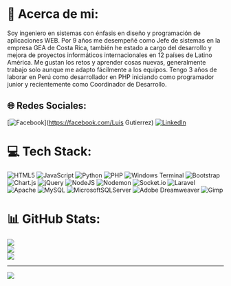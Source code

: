 # 💫 Acerca de mi:
Soy ingeniero en sistemas con énfasis en diseño y programación de aplicaciones WEB. Por 9 años me desempeñé como Jefe de sistemas en la empresa GEA de Costa Rica, también he estado a cargo del desarrollo y mejora de proyectos informáticos internacionales en 12 países de Latino América. Me gustan los retos y aprender cosas nuevas, generalmente trabajo solo aunque me adapto fácilmente a los equipos. Tengo 3 años de laborar en Perú como desarrollador en PHP iniciando como programador junior y recientemente como Coordinador de Desarrollo.



## 🌐 Redes Sociales:
[![Facebook](https://img.shields.io/badge/Facebook-%231877F2.svg?logo=Facebook&logoColor=white)](https://facebook.com/Luis Gutierrez) [![LinkedIn](https://img.shields.io/badge/LinkedIn-%230077B5.svg?logo=linkedin&logoColor=white)](https://linkedin.com/in/luis-gutierrez-castro) 

# 💻 Tech Stack:
![HTML5](https://img.shields.io/badge/html5-%23E34F26.svg?style=for-the-badge&logo=html5&logoColor=white) ![JavaScript](https://img.shields.io/badge/javascript-%23323330.svg?style=for-the-badge&logo=javascript&logoColor=%23F7DF1E) ![Python](https://img.shields.io/badge/python-3670A0?style=for-the-badge&logo=python&logoColor=ffdd54) ![PHP](https://img.shields.io/badge/php-%23777BB4.svg?style=for-the-badge&logo=php&logoColor=white) ![Windows Terminal](https://img.shields.io/badge/Windows%20Terminal-%234D4D4D.svg?style=for-the-badge&logo=windows-terminal&logoColor=white) ![Bootstrap](https://img.shields.io/badge/bootstrap-%238511FA.svg?style=for-the-badge&logo=bootstrap&logoColor=white) ![Chart.js](https://img.shields.io/badge/chart.js-F5788D.svg?style=for-the-badge&logo=chart.js&logoColor=white) ![jQuery](https://img.shields.io/badge/jquery-%230769AD.svg?style=for-the-badge&logo=jquery&logoColor=white) ![NodeJS](https://img.shields.io/badge/node.js-6DA55F?style=for-the-badge&logo=node.js&logoColor=white) ![Nodemon](https://img.shields.io/badge/NODEMON-%23323330.svg?style=for-the-badge&logo=nodemon&logoColor=%BBDEAD) ![Socket.io](https://img.shields.io/badge/Socket.io-black?style=for-the-badge&logo=socket.io&badgeColor=010101) ![Laravel](https://img.shields.io/badge/laravel-%23FF2D20.svg?style=for-the-badge&logo=laravel&logoColor=white) ![Apache](https://img.shields.io/badge/apache-%23D42029.svg?style=for-the-badge&logo=apache&logoColor=white) ![MySQL](https://img.shields.io/badge/mysql-4479A1.svg?style=for-the-badge&logo=mysql&logoColor=white) ![MicrosoftSQLServer](https://img.shields.io/badge/Microsoft%20SQL%20Server-CC2927?style=for-the-badge&logo=microsoft%20sql%20server&logoColor=white) ![Adobe Dreamweaver](https://img.shields.io/badge/Adobe%20Dreamweaver-FF61F6.svg?style=for-the-badge&logo=Adobe%20Dreamweaver&logoColor=white) ![Gimp](https://img.shields.io/badge/Gimp-657D8B?style=for-the-badge&logo=gimp&logoColor=FFFFFF)
# 📊 GitHub Stats:
![](https://github-readme-stats.vercel.app/api?username=gutierrezl506&theme=radical&hide_border=false&include_all_commits=false&count_private=false)<br/>
![](https://nirzak-streak-stats.vercel.app/?user=gutierrezl506&theme=radical&hide_border=false)<br/>
![](https://github-readme-stats.vercel.app/api/top-langs/?username=gutierrezl506&theme=radical&hide_border=false&include_all_commits=false&count_private=false&layout=compact)

---
[![](https://visitcount.itsvg.in/api?id=gutierrezl506&icon=0&color=0)](https://visitcount.itsvg.in)

<!-- Proudly created with GPRM ( https://gprm.itsvg.in ) -->

